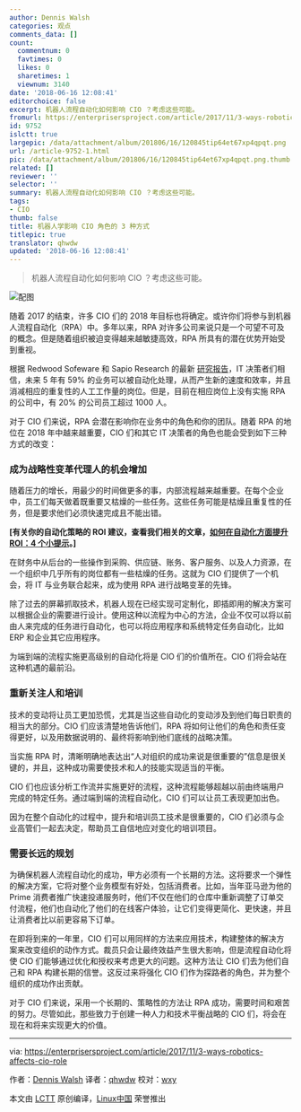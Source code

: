 ```yaml
---
author: Dennis Walsh
categories: 观点
comments_data: []
count:
  commentnum: 0
  favtimes: 0
  likes: 0
  sharetimes: 1
  viewnum: 3140
date: '2018-06-16 12:08:41'
editorchoice: false
excerpt: 机器人流程自动化如何影响 CIO ？考虑这些可能。
fromurl: https://enterprisersproject.com/article/2017/11/3-ways-robotics-affects-cio-role
id: 9752
islctt: true
largepic: /data/attachment/album/201806/16/120845tip64et67xp4qpqt.png
url: /article-9752-1.html
pic: /data/attachment/album/201806/16/120845tip64et67xp4qpqt.png.thumb.jpg
related: []
reviewer: ''
selector: ''
summary: 机器人流程自动化如何影响 CIO ？考虑这些可能。
tags:
- CIO
thumb: false
title: 机器人学影响 CIO 角色的 3 种方式
titlepic: true
translator: qhwdw
updated: '2018-06-16 12:08:41'
---
```



> 
> 机器人流程自动化如何影响 CIO ？考虑这些可能。
> 
> 
> 


![配图](/data/attachment/album/201806/16/120845tip64et67xp4qpqt.png)


随着 2017 的结束，许多 CIO 们的 2018 年目标也将确定。或许你们将参与到机器人流程自动化（RPA）中。多年以来，RPA 对许多公司来说只是一个可望不可及的概念。但是随着组织被迫变得越来越敏捷高效，RPA 所具有的潜在优势开始受到重视。


根据 Redwood Sofeware 和 Sapio Research 的最新 [研究报告](https://www.redwood.com/press-releases/it-decision-makers-speak-59-of-business-processes-could-be-automated-by-2022/)，IT 决策者们相信，未来 5 年有 59% 的业务可以被自动化处理，从而产生新的速度和效率，并且消减相应的重复性的人工工作量的岗位。但是，目前在相应岗位上没有实施 RPA 的公司中，有 20% 的公司员工超过 1000 人。


对于 CIO 们来说，RPA 会潜在影响你在业务中的角色和你的团队。随着 RPA 的地位在 2018 年中越来越重要，CIO 们和其它 IT 决策者的角色也能会受到如下三种方式的改变：


### 成为战略性变革代理人的机会增加


随着压力的增长，用最少的时间做更多的事，内部流程越来越重要。在每个企业中，员工们每天做着既重要又枯燥的一些任务。这些任务可能是枯燥且重复性的任务，但是要求他们必须快速完成且不能出错。


**[有关你的自动化策略的 ROI 建议，查看我们相关的文章，[如何在自动化方面提升 ROI：4 个小提示](https://enterprisersproject.com/article/2017/11/how-improve-roi-automation-4-tips?sc_cid=70160000000h0aXAAQ)。]**


在财务中从后台的一些操作到采购、供应链、账务、客户服务、以及人力资源，在一个组织中几乎所有的岗位都有一些枯燥的任务。这就为 CIO 们提供了一个机会，将 IT 与业务联合起来，成为使用 RPA 进行战略变革的先锋。


除了过去的屏幕抓取技术，机器人现在已经实现可定制化，即插即用的解决方案可以根据企业的需要进行设计。使用这种以流程为中心的方法，企业不仅可以将以前由人来完成的任务进行自动化，也可以将应用程序和系统特定任务自动化，比如 ERP 和企业其它应用程序。


为端到端的流程实施更高级别的自动化将是 CIO 们的价值所在。CIO 们将会站在这种机遇的最前沿。


### 重新关注人和培训


技术的变动将让员工更加恐慌，尤其是当这些自动化的变动涉及到他们每日职责的相当大的部分。CIO 们应该清楚地告诉他们，RPA 将如何让他们的角色和责任变得更好，以及用数据说明的、最终将影响到他们底线的战略决策。


当实施 RPA 时，清晰明确地表达出“人对组织的成功来说是很重要的”信息是很关键的，并且，这种成功需要使技术和人的技能实现适当的平衡。


CIO 们也应该分析工作流并实施更好的流程，这种流程能够超越以前由终端用户完成的特定任务。通过端到端的流程自动化，CIO 们可以让员工表现更加出色。


因为在整个自动化的过程中，提升和培训员工技术是很重要的，CIO 们必须与企业高管们一起去决定，帮助员工自信地应对变化的培训项目。


### 需要长远的规划


为确保机器人流程自动化的成功，甲方必须有一个长期的方法。这将要求一个弹性的解决方案，它将对整个业务模型有好处，包括消费者。比如，当年亚马逊为他的 Prime 消费者推广快速投递服务时，他们不仅在他们的仓库中重新调整了订单交付流程，他们也自动化了他们的在线客户体验，让它们变得更简化、更快速，并且让消费者比以前更容易下订单。


在即将到来的一年里，CIO 们可以用同样的方法来应用技术，构建整体的解决方案来改变组织的动作方式。裁员只会让最终效益产生很大影响，但是流程自动化将使 CIO 们能够通过优化和授权来考虑更大的问题。这种方法让 CIO 们去为他们自己和 RPA 构建长期的信誉。这反过来将强化 CIO 们作为探路者的角色，并为整个组织的成功作出贡献。


对于 CIO 们来说，采用一个长期的、策略性的方法让 RPA 成功，需要时间和艰苦的努力。尽管如此，那些致力于创建一种人力和技术平衡战略的 CIO 们，将会在现在和将来实现更大的价值。




---


via: <https://enterprisersproject.com/article/2017/11/3-ways-robotics-affects-cio-role>


作者：[Dennis Walsh](https://enterprisersproject.com/user/dennis-walsh) 译者：[qhwdw](https://github.com/qhwdw) 校对：[wxy](https://github.com/wxy)


本文由 [LCTT](https://github.com/LCTT/TranslateProject) 原创编译，[Linux中国](https://linux.cn/) 荣誉推出